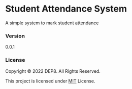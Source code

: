 # Student Attendance System
A simple system to mark student attendance

### Version
0.0.1

### License
Copyright © 2022 DEP8. All Rights Reserved.

This project is licensed under [MIT](LICENSE.txt) License.